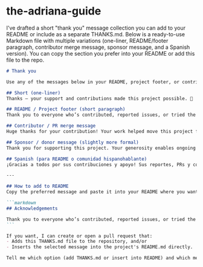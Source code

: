 # the-adriana-guide
I've drafted a short "thank you" message collection you can add to your README or include as a separate THANKS.md. Below is a ready-to-use Markdown file with multiple variations (one-liner, README/footer paragraph, contributor merge message, sponsor message, and a Spanish version). You can copy the section you prefer into your README or add this file to the repo.

````markdown name=THANKS.md
# Thank you

Use any of the messages below in your README, project footer, or contributor communications.

## Short (one-liner)
Thanks — your support and contributions made this project possible. 🙏

## README / Project footer (short paragraph)
Thank you to everyone who’s contributed, reported issues, or tried the project. Your feedback and pull requests help this project improve — we appreciate your time and support!

## Contributor / PR merge message
Huge thanks for your contribution! Your work helped move this project forward. We appreciate your time, thoughtful changes, and tests — welcome as a contributor and looking forward to more collaboration.

## Sponsor / donor message (slightly more formal)
Thank you for supporting this project. Your generosity enables ongoing maintenance, improvements, and community support. We’re grateful for your trust and commitment.

## Spanish (para README o comunidad hispanohablante)
¡Gracias a todos por sus contribuciones y apoyo! Sus reportes, PRs y comentarios hacen que el proyecto mejore cada día.

---

## How to add to README
Copy the preferred message and paste it into your README where you want the acknowledgement to appear, for example:

```markdown
## Acknowledgements

Thank you to everyone who’s contributed, reported issues, or tried the project. Your feedback and pull requests help this project improve — we appreciate your time and support!
```

If you want, I can create or open a pull request that:
- Adds this THANKS.md file to the repository, and/or
- Inserts the selected message into the project's README.md directly.

Tell me which option (add THANKS.md or insert into README) and which message you'd like placed, and I'll proceed.
````
